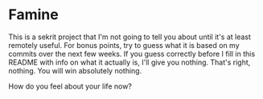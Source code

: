 # Famine


This is a sekrit project that I'm not going to tell you about until it's at
least remotely useful. For bonus points, try to guess what it is based on my
commits over the next few weeks. If you guess correctly before I fill in this
README with info on what it actually is, I'll give you nothing. That's right,
nothing. You will win absolutely nothing.

How do you feel about your life now?
